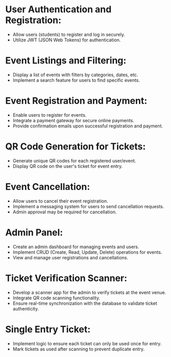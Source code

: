 # User Authentication and Registration:

- Allow users (students) to register and log in securely.
- Utilize JWT (JSON Web Tokens) for authentication.

# Event Listings and Filtering:

- Display a list of events with filters by categories, dates, etc.
- Implement a search feature for users to find specific events.

# Event Registration and Payment:

- Enable users to register for events.
- Integrate a payment gateway for secure online payments.
- Provide confirmation emails upon successful registration and payment.

# QR Code Generation for Tickets:

- Generate unique QR codes for each registered user/event.
- Display QR code on the user's ticket for event entry.

# Event Cancellation:

- Allow users to cancel their event registration.
- Implement a messaging system for users to send cancellation requests.
- Admin approval may be required for cancellation.

# Admin Panel:

- Create an admin dashboard for managing events and users.
- Implement CRUD (Create, Read, Update, Delete) operations for events.
- View and manage user registrations and cancellations.

# Ticket Verification Scanner:

- Develop a scanner app for the admin to verify tickets at the event venue.
- Integrate QR code scanning functionality.
- Ensure real-time synchronization with the database to validate ticket authenticity.

# Single Entry Ticket:

- Implement logic to ensure each ticket can only be used once for entry.
- Mark tickets as used after scanning to prevent duplicate entry.

